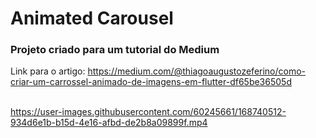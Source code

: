 # Animated Carousel

### Projeto criado para um tutorial do Medium

Link para o artigo: https://medium.com/@thiagoaugustozeferino/como-criar-um-carrossel-animado-de-imagens-em-flutter-df65be36505d <br></br>

https://user-images.githubusercontent.com/60245661/168740512-934d6e1b-b15d-4e16-afbd-de2b8a09899f.mp4

